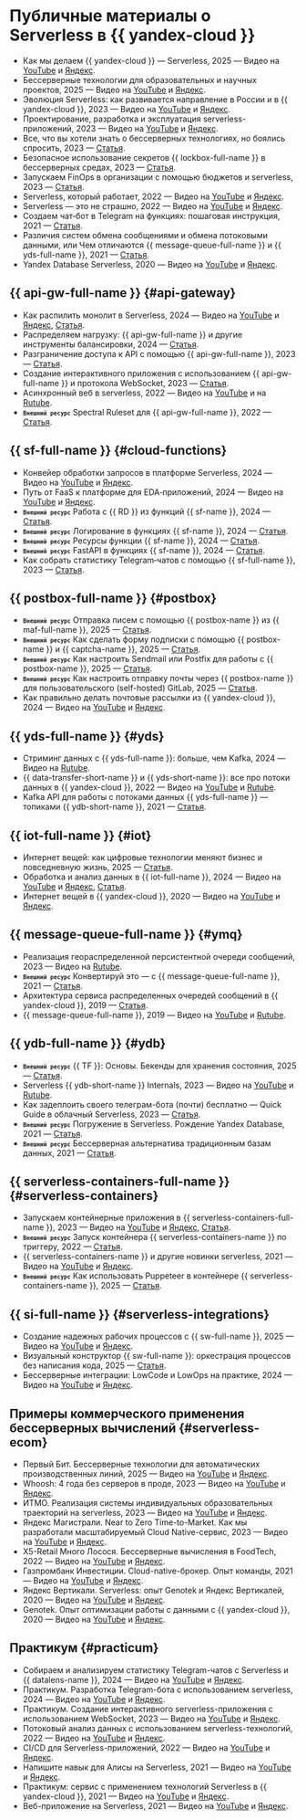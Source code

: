 # Публичные материалы о Serverless в {{ yandex-cloud }}

  * Как мы делаем {{ yandex-cloud }} — Serverless, 2025 — Видео на [YouTube](https://youtu.be/suaaiq4b4mI) и [Яндекс](https://runtime.strm.yandex.ru/player/video/vplvqccrlia7xaxa22nd).
  * Бессерверные технологии для образовательных и научных проектов, 2025 — Видео на [YouTube](https://youtu.be/teZweGlLWEU) и [Яндекс](https://runtime.strm.yandex.ru/player/video/vplvvp3kcjgjo2puwdxa).
  * Эволюция Serverless: как развивается направление в России и в {{ yandex-cloud }}, 2023 — Видео на [YouTube](https://youtu.be/5CSY-3o6g4Q) и [Яндекс](https://runtime.strm.yandex.ru/player/video/vplv34ci7pcgmlrxjpeu).
  * Проектирование, разработка и эксплуатация serverless-приложений, 2023 — Видео на [YouTube](https://youtu.be/8sRBbkbkRPc) и [Яндекс](https://runtime.strm.yandex.ru/player/video/vplvljcsecqyrxkcal7m).
  * Все, что вы хотели знать о бессерверных технологиях, но боялись спросить, 2023 — [Статья](https://yandex.cloud/ru/blog/posts/2023/11/about-serverless).
  * Безопасное использование секретов {{ lockbox-full-name }} в бессерверных средах, 2023 — [Статья](https://yandex.cloud/ru/blog/posts/2023/06/serverless-and-secrets).
  * Запускаем FinOps в организации с помощью бюджетов и serverless, 2023 — [Статья](https://yandex.cloud/ru/blog/posts/2023/01/finops-how-to-save-money).
  * Serverless, который работает, 2022 — Видео на [YouTube](https://youtu.be/dPOfjX-cLhE) и [Яндекс](https://runtime.strm.yandex.ru/player/video/vplv4i6kyzlzzfo7oumi).
  * Serverless — это не страшно, 2022 — Видео на [YouTube](https://youtu.be/7gl7ECjXdIs) и [Яндекс](https://runtime.strm.yandex.ru/player/video/vplvkv4q5uldhz52ss25).
  * Создаем чат‑бот в Telegram на функциях: пошаговая инструкция, 2021 — [Статья](https://yandex.cloud/ru/blog/posts/2021/06/telegram-chat-bot).
  * Различия систем обмена сообщениями и обмена потоковыми данными, или Чем отличаются {{ message-queue-full-name }} и {{ yds-full-name }}, 2021 — [Статья](https://yandex.cloud/ru/blog/posts/2021/12/ymq-yds).
  * Yandex Database Serverless, 2020 — Видео на [YouTube](https://youtu.be/o0-IpbkQKjc) и [Яндекс](https://runtime.strm.yandex.ru/player/video/vplvvxkic7x5rumfmdfb).

## {{ api-gw-full-name }} {#api-gateway}

  * Как распилить монолит в Serverless, 2024 — Видео на [YouTube](https://youtu.be/SweyYfCWMMg) и [Яндекс](https://runtime.strm.yandex.ru/player/video/vplvbxerqq2tv6emdjez), [Статья](https://yandex.cloud/ru/blog/posts/2024/07/split-the-monolith-in-serverless).
  * Распределяем нагрузку: {{ api-gw-full-name }} и другие инструменты балансировки, 2024 — [Статья](https://yandex.cloud/ru/blog/posts/2024/04/api-gateway-or-yandex-alb).
  * Разграничение доступа к API с помощью {{ api-gw-full-name }}, 2023 — [Статья](https://yandex.cloud/ru/blog/posts/2023/07/yandex-api-gateway-and-jwt-authorizer).
  * Создание интерактивного приложения с использованием {{ api-gw-full-name }} и протокола WebSocket, 2023 — [Статья](https://yandex.cloud/ru/blog/posts/2023/04/yandex-api-gateway-and-websocket).
  * Асинхронный веб в serverless, 2022 — Видео на [YouTube](https://youtu.be/tRWP9WLKZTk) и на [Rutube](https://rutube.ru/video/cd7092f3857411096169f8776edee975/).
  * <code><b><small>Внешний ресурс</small></b></code> Spectral Ruleset для {{ api-gw-full-name }}, 2022 — [Статья](https://nikolaymatrosov.ru/2022-04-27-Spectral-Ruleset-for-Yandex-Cloud-API-Gateway).

## {{ sf-full-name }} {#cloud-functions}

  * Конвейер обработки запросов в платформе Serverless, 2024 — Видео на [YouTube](https://youtu.be/KOxfeiK6kJI) и [Яндекс](https://runtime.strm.yandex.ru/player/video/vplvw5f3pnscc2kcxng2).
  * Путь от FaaS к платформе для EDA‑приложений, 2024 — Видео на [YouTube](https://youtu.be/xUK5IIxkHGI) и [Яндекс](https://runtime.strm.yandex.ru/player/video/vplvc7mkuxy7tnqgrebc).
  * <code><b><small>Внешний ресурс</small></b></code> Работа с {{ RD }} из функций {{ sf-name }}, 2024 — [Статья](https://nikolaymatrosov.ru/2024-11-17-Call-Redis-from-Serverless-functions).
  * <code><b><small>Внешний ресурс</small></b></code> Логирование в функциях {{ sf-name }}, 2024 — [Статья](https://nikolaymatrosov.ru/2024-01-09-Logs-in-Functions).
  * <code><b><small>Внешний ресурс</small></b></code> Ресурсы функции {{ sf-name }}, 2024 — [Статья](https://nikolaymatrosov.ru/2024-04-11-Too-many-open-files).
  * <code><b><small>Внешний ресурс</small></b></code> FastAPI в функциях {{ sf-name }}, 2024 — [Статья](https://nikolaymatrosov.ru/2024-09-21-FastAPI-in-Serverless-Function).
  * Как собрать статистику Telegram‑чатов с помощью {{ sf-full-name }}, 2023 — [Статья](https://yandex.cloud/ru/blog/posts/2023/04/telegram-chat-analytics).

## {{ postbox-full-name }} {#postbox}

  * <code><b><small>Внешний ресурс</small></b></code> Отправка писем с помощью {{ postbox-name }} из {{ maf-full-name }}, 2025 — [Статья](https://nikolaymatrosov.ru/2025-04-22-Send-emails-from-Managed-Apache-Airflow-with-Postbox).
  * <code><b><small>Внешний ресурс</small></b></code> Как сделать форму подписки с помощью {{ postbox-name }} и {{ captcha-name }}, 2025 — [Статья](https://nikolaymatrosov.ru/2025-02-23-Building-email-signup-form-with-Yandex-Cloud-Postbox-and-SmartCaptcha).
  * <code><b><small>Внешний ресурс</small></b></code> Как настроить Sendmail или Postfix для работы с {{ postbox-name }}, 2025 — [Статья](https://nikolaymatrosov.ru/2025-01-29-Configure-Sendmail-to-work-with-Postbox).
  * <code><b><small>Внешний ресурс</small></b></code> Как настроить отправку почты через {{ postbox-name }} для пользовательского (self-hosted) GitLab, 2025 — [Статья](https://nikolaymatrosov.ru/2025-01-25-Postbox-as-mail-relay-for-Self-hosted-GitLab).
  * Как правильно делать почтовые рассылки из {{ yandex-cloud }}, 2024 — Видео на [YouTube](https://youtu.be/aYvSkr_QL3E) и [Яндекс](https://runtime.strm.yandex.ru/player/video/vplvhlpuuludgflxggqb).

## {{ yds-full-name }} {#yds} 

  * Стриминг данных с {{ yds-full-name }}: больше, чем Kafka, 2024 — Видео на [Rutube](https://rutube.ru/video/5a4065b77ee694f6c0c6092329d64f32/).
  * {{ data-transfer-short-name }} и {{ yds-short-name }}: все про потоки данных в {{ yandex-cloud }}, 2022 — Видео на [YouTube](https://www.youtube.com/watch?v=1tjrAPSLb_s) и [Rutube](https://rutube.ru/video/c6be33ad5753c41e5e1d37844cc54150/).
  * Kafka API для работы с потоками данных {{ yds-full-name }} — топиками {{ ydb-short-name }}, 2021 — [Статья](https://habr.com/ru/companies/yandex_cloud_and_infra/articles/873478/).

## {{ iot-full-name }} {#iot}

  * Интернет вещей: как цифровые технологии меняют бизнес и повседневную жизнь, 2025 — [Статья](https://yandex.cloud/ru/blog/posts/2025/04/iot-guide).
  * Обработка и анализ данных в {{ iot-full-name }}, 2024 — Видео на [YouTube](https://youtu.be/bw5Sp4FQlFw) и [Яндекс](https://runtime.strm.yandex.ru/player/video/vplvsgxrh6zclsub733q), [Статья](https://yandex.cloud/ru/blog/posts/2024/07/data-processing-in-yandex-iot-core).
  * Интернет вещей в {{ yandex-cloud }}, 2020 — Видео на [YouTube](https://youtu.be/A9ORCdSHv4Q) и [Яндекс](https://runtime.strm.yandex.ru/player/video/vplvxzjghhppi4xgvlrd).

## {{ message-queue-full-name }} {#ymq}

  * Реализация геораспределенной персистентной очереди сообщений, 2023 — Видео на [Rutube](https://rutube.ru/video/3932f7ee2e23f3aa2b71f52acc68e6d5/).
  * <code><b><small>Внешний ресурс</small></b></code> Конвертируй это — с {{ message-queue-full-name }}, 2021 — [Статья](https://habr.com/ru/articles/595069/).
  * Архитектура сервиса распределенных очередей сообщений в {{ yandex-cloud }}, 2019 — [Статья](https://habr.com/ru/companies/yandex/articles/455642/).
  * {{ message-queue-full-name }}, 2019 — Видео на [YouTube](https://www.youtube.com/watch?v=hWHjOwuj-9A) и [Rutube](https://rutube.ru/video/eb0f7d8f0e17b8b46ba907e8476d1c7d/).

## {{ ydb-full-name }} {#ydb}

  * <code><b><small>Внешний ресурс</small></b></code> {{ TF }}: Основы. Бекенды для хранения состояния, 2025 — [Статья](https://ru.hexlet.io/courses/terraform-basics/lessons/remote-state/theory_unit).
  * Serverless {{ ydb-short-name }} Internals, 2023 — Видео на [YouTube](https://www.youtube.com/watch?v=aL9NHR0i0Xs) и [Rutube](https://rutube.ru/video/cd00829cf8c814c94d4c422b030df1ec/).
  * Как задеплоить своего телеграм-бота (почти) бесплатно — Quick Guide в облачный Serverless, 2023 — [Статья](https://www.pvsm.ru/oblachny-e-servisy/384952).
  * <code><b><small>Внешний ресурс</small></b></code> Погружение в Serverless. Рождение Yandex Database, 2021 — [Статья](https://habr.com/ru/articles/552032/).
  * <code><b><small>Внешний ресурс</small></b></code> Бессерверная альтернатива традиционным базам данных, 2021 — [Статья](https://www.osp.ru/os/2021/01/13055826).

## {{ serverless-containers-full-name }} {#serverless-containers}

  * Запускаем контейнерные приложения в {{ serverless-containers-full-name }}, 2023 — Видео на [YouTube](https://youtu.be/OVFAjzGDU5w) и [Яндекс](https://runtime.strm.yandex.ru/player/video/vplvb2sbdl54xhhbrmkw), [Статья](https://yandex.cloud/ru/blog/posts/2023/09/applications-in-serverless-containers).
  * <code><b><small>Внешний ресурс</small></b></code> Запуск контейнера {{ serverless-containers-name }} по триггеру, 2022 — [Статья](https://nikolaymatrosov.ru/2022-07-24-Use-Trigger-with-Serverless-Container).
  * {{ serverless-containers-name }} и другие новинки serverless, 2021 — Видео на [YouTube](https://youtu.be/cwi8hvYSDFI) и [Яндекс](https://runtime.strm.yandex.ru/player/video/vplvfleteamx53wtdmhr).
  * <code><b><small>Внешний ресурс</small></b></code> Как использовать Puppeteer в контейнере {{ serverless-containers-name }}, 2025 — [Статья](https://nikolaymatrosov.ru/2025-02-01-Puppeteer-in-Yandex-Cloud-Serverless-container).

## {{ si-full-name }} {#serverless-integrations}

  * Создание надежных рабочих процессов с {{ sw-full-name }}, 2025 — Видео на [YouTube](https://youtube.com/live/pdH6cHRzJtc) и [Яндекс](https://runtime.strm.yandex.ru/player/episode/vpleszm5yapipi4cqmkk).
  * Визуальный конструктор {{ sw-full-name }}: оркестрация процессов без написания кода, 2025 — [Статья](https://yandex.cloud/ru/blog/posts/2025/03/yandex-workflows).
  * Бессерверные интеграции: LowCode и LowOps на практике, 2024 — Видео на [YouTube](https://youtu.be/BLlmaHx_Mu0) и [Яндекс](https://runtime.strm.yandex.ru/player/video/vplv5rf75k4fz5cc763n).    

## Примеры коммерческого применения бессерверных вычислений {#serverless-ecom}

  * Первый Бит. Бессерверные технологии для автоматических производственных линий, 2025 — Видео на [YouTube](https://youtu.be/4qGrj5k9kKc) и [Яндекс](https://runtime.strm.yandex.ru/player/video/vplvmbin6nti7zjtgzfg).
  * Whoosh: 4 года без серверов в проде, 2023 — Видео на [YouTube](https://youtu.be/CskI8Z_z4cw) и [Яндекс](https://runtime.strm.yandex.ru/player/video/vplvgfvhp4aiwim2bqq5).
  * ИТМО. Реализация системы индивидуальных образовательных траекторий на serverless, 2023 — Видео на [YouTube](https://youtu.be/DcDamMSpFyc) и [Яндекс](https://runtime.strm.yandex.ru/player/video/vplvqvtz2sexdtm5njpv).
  * Яндекс Магистрали. Near to Zero Time-to-Market. Как мы разработали масштабируемый Cloud Native-сервис, 2023 — Видео на [YouTube](https://youtu.be/v14wSKn7A4A) и [Яндекс](https://runtime.strm.yandex.ru/player/video/vplvu5oc5b5gjxwwss46).
  * X5-Retail Много Лосося. Бессерверные вычисления в FoodTech, 2022 — Видео на [YouTube](https://youtu.be/TT7Y_BU1qOc) и [Яндекс](https://runtime.strm.yandex.ru/player/video/vplvqug7zhlpt2ngi225).
  * Газпромбанк Инвестиции. Cloud-native-брокер. Опыт команды, 2021 — Видео на [YouTube](https://youtu.be/FYirAI6Q6HU) и [Яндекс](https://runtime.strm.yandex.ru/player/video/vplvrs37oxnvkhbecf3c).
  * Яндекс Вертикали. Serverless: опыт Genotek и Яндекс Вертикалей, 2020 — Видео на [YouTube](https://youtu.be/-ciKr149XGA) и [Яндекс](https://runtime.strm.yandex.ru/player/video/vplv2by75in3cau4ulfn).
  * Genotek. Опыт оптимизации работы с данными с {{ yandex-cloud }}, 2020 — Видео на [YouTube](https://youtu.be/v3KyZbz9lEE) и [Яндекс](https://runtime.strm.yandex.ru/player/video/vplvwfdidxlbh7sxqoi4).

## Практикум {#practicum}

  * Собираем и анализируем статистику Telegram-чатов с Serverless и {{ datalens-name }}, 2024 — Видео на [YouTube](https://youtu.be/IhfHNGVqTxI) и [Яндекс](https://runtime.strm.yandex.ru/player/video/vplvab7hi47pjptkze2v).
  * Практикум. Разработка Telegram-бота с использованием serverless, 2024 — Видео на [YouTube](https://youtu.be/fK3dYUKWRm8) и [Яндекс](https://runtime.strm.yandex.ru/player/video/vplvcvq7yyfp3hrayzk5).
  * Практикум. Создание интерактивного serverless-приложения с использованием WebSocket, 2023 — Видео на [YouTube](https://youtu.be/H3o-KkgAqyo) и [Яндекс](https://runtime.strm.yandex.ru/player/video/vplvmtzu3rscfjs5dvx3).
  * Потоковый анализ данных с использованием serverless-технологий, 2022 — Видео на [YouTube](https://youtu.be/CY8PHwW6oKE) и [Яндекс](https://runtime.strm.yandex.ru/player/video/vplvojmc2lws4nu4lnkc).
  * CI/CD для Serverless-приложений, 2022 — Видео на [YouTube](https://youtu.be/NKhKuQhSktU) и [Яндекс](https://runtime.strm.yandex.ru/player/video/vplv3svwpoyrhasxs5qv).
  * Напишите навык для Алисы на Serverless, 2021 — Видео на [YouTube](https://youtu.be/PMWMDTBKFAc) и [Яндекс](https://runtime.strm.yandex.ru/player/video/vplvcqfnu5hnoyz7gbe7).
  * Практикум: сервис с применением технологий Serverless в {{ yandex-cloud }}, 2021 — Видео на [YouTube](https://youtu.be/9qiWxnHeiEM) и [Яндекс](https://runtime.strm.yandex.ru/player/video/vplv7uq4yhmaoisrkvx2).
  * Веб-приложение на Serverless, 2021 — Видео на [YouTube](https://youtu.be/xlGp0jMKT_U) и [Яндекс](https://runtime.strm.yandex.ru/player/video/vplv44gys25ucyqc65az). 
